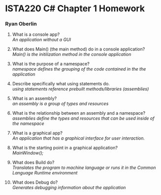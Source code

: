# ISTA220 C# Chapter 1 Homework

### Ryan Oberlin

1. What is a console app?  
*An application without a GUI*

2. What does Main() (the main method) do in a console application?  
*Main() is the initilization method in the console application*

3. What is the purpose of a namespace?  
*namespace defines the grouping of the code contained in the the application*  

4. Describe specifically what using statements do.  
*using statements reference prebuilt methods/libraries (assemblies)*

5. What is an assembly?  
*an assembly is a group of types and resources*

6. What is the relationship between an assembly and a namespace?  
*assemblies define the types and resources that can be used inside of the namespace*

7. What is a graphical app?  
*An application that has a graphical interface for user interaction.*

8. What is the starting point in a graphical application?  
*MainWindow();*

9. What does Build do?  
*Translates the program to machine language or runs it in the Common Language Runtime environment*

10. What does Debug do?  
*Generates debugging information about the application*
